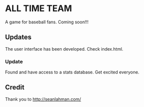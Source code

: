# ALL TIME TEAM

A game for baseball fans. Coming soon!!!

## Updates

The user interface has been developed. Check index.html.

### Update 

Found and have access to a stats database. Get excited everyone. 

## Credit

Thank you to http://seanlahman.com/